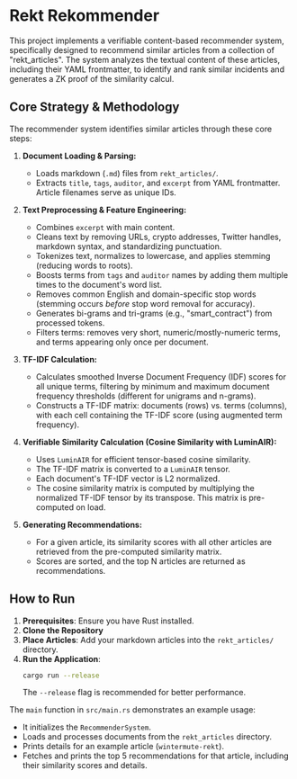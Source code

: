 # Rekt Rekommender

This project implements a verifiable content-based recommender system, specifically designed to recommend similar articles from a collection of "rekt_articles".
The system analyzes the textual content of these articles, including their YAML frontmatter, to identify and rank similar incidents and generates a ZK proof of the similarity calcul.

## Core Strategy & Methodology

The recommender system identifies similar articles through these core steps:

1.  **Document Loading & Parsing:**
    *   Loads markdown (`.md`) files from `rekt_articles/`.
    *   Extracts `title`, `tags`, `auditor`, and `excerpt` from YAML frontmatter. Article filenames serve as unique IDs.

2.  **Text Preprocessing & Feature Engineering:**
    *   Combines `excerpt` with main content.
    *   Cleans text by removing URLs, crypto addresses, Twitter handles, markdown syntax, and standardizing punctuation.
    *   Tokenizes text, normalizes to lowercase, and applies stemming (reducing words to roots).
    *   Boosts terms from `tags` and `auditor` names by adding them multiple times to the document's word list.
    *   Removes common English and domain-specific stop words (stemming occurs *before* stop word removal for accuracy).
    *   Generates bi-grams and tri-grams (e.g., "smart_contract") from processed tokens.
    *   Filters terms: removes very short, numeric/mostly-numeric terms, and terms appearing only once per document.

3.  **TF-IDF Calculation:**
    *   Calculates smoothed Inverse Document Frequency (IDF) scores for all unique terms, filtering by minimum and maximum document frequency thresholds (different for unigrams and n-grams).
    *   Constructs a TF-IDF matrix: documents (rows) vs. terms (columns), with each cell containing the TF-IDF score (using augmented term frequency).

4.  **Verifiable Similarity Calculation (Cosine Similarity with LuminAIR):**
    *   Uses `LuminAIR` for efficient tensor-based cosine similarity.
    *   The TF-IDF matrix is converted to a `LuminAIR` tensor.
    *   Each document's TF-IDF vector is L2 normalized.
    *   The cosine similarity matrix is computed by multiplying the normalized TF-IDF tensor by its transpose. This matrix is pre-computed on load.

5.  **Generating Recommendations:**
    *   For a given article, its similarity scores with all other articles are retrieved from the pre-computed similarity matrix.
    *   Scores are sorted, and the top N articles are returned as recommendations.

## How to Run

1.  **Prerequisites**: Ensure you have Rust installed.
2.  **Clone the Repository**
3.  **Place Articles**: Add your markdown articles into the `rekt_articles/` directory.
4.  **Run the Application**:
    ```bash
    cargo run --release
    ```
    The `--release` flag is recommended for better performance.

The `main` function in `src/main.rs` demonstrates an example usage:

- It initializes the `RecommenderSystem`.
- Loads and processes documents from the `rekt_articles` directory.
- Prints details for an example article (`wintermute-rekt`).
- Fetches and prints the top 5 recommendations for that article, including their similarity scores and details.
